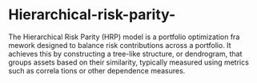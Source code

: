 # Hierarchical-risk-parity-
 The Hierarchical Risk Parity (HRP) model is a portfolio optimization fra
mework designed to balance risk contributions across a portfolio. It achieves
 this by constructing a tree-like structure, or dendrogram, that groups assets
 based on their similarity, typically measured using metrics such as correla
tions or other dependence measures.
